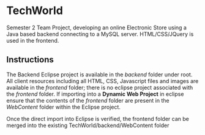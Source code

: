 # TechWorld
Semester 2 Team Project, developing an online Electronic Store using a Java based backend connecting to a MySQL server. HTML/CSS/JQuery is used in the frontend.

## Instructions

The Backend Eclipse project is available in the *backend* folder under root. All client resources including all HTML, CSS, Javascript files and images are available in the *frontend* folder; there is no eclipse project associated with the *frontend* folder. If importing into a **Dynamic Web Project** in eclipse ensure that the contents of the *frontend* folder are present in the *WebContent* folder within the Eclipse project.

Once the direct import into Eclipse is verified, the frontend folder can be merged into the existing TechWorld/backend/WebContent folder
